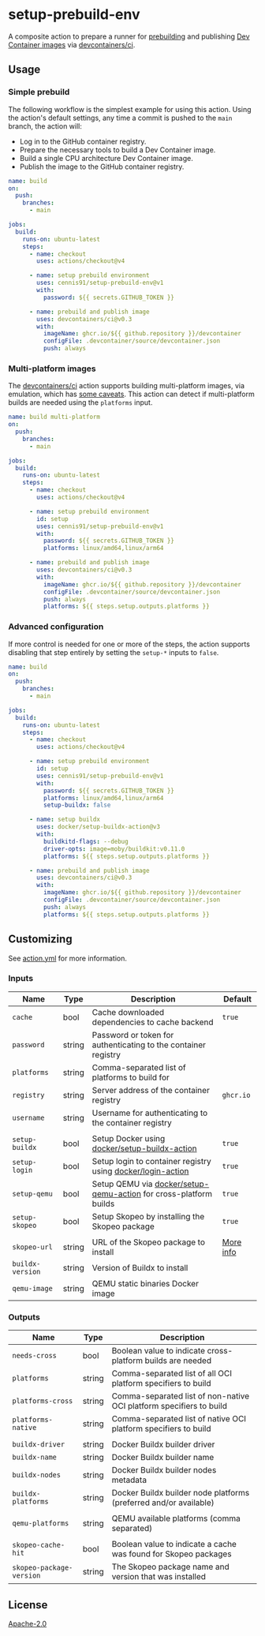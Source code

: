 # setup-prebuild-env

A composite action to prepare a runner for [prebuilding](https://containers.dev/guide/prebuild) and publishing [Dev Container images](https://containers.dev/) via [devcontainers/ci](https://github.com/devcontainers/ci).

## Usage

### Simple prebuild

The following workflow is the simplest example for using this action. Using the action's default settings, any time a commit is pushed to the `main` branch, the action will:
- Log in to the GitHub container registry.
- Prepare the necessary tools to build a Dev Container image.
- Build a single CPU architecture Dev Container image.
- Publish the image to the GitHub container registry.

```yaml
name: build
on:
  push:
    branches:
      - main

jobs:
  build:
    runs-on: ubuntu-latest
    steps:
      - name: checkout
        uses: actions/checkout@v4

      - name: setup prebuild environment
        uses: cennis91/setup-prebuild-env@v1
        with:
          password: ${{ secrets.GITHUB_TOKEN }}

      - name: prebuild and publish image
        uses: devcontainers/ci@v0.3
        with:
          imageName: ghcr.io/${{ github.repository }}/devcontainer
          configFile: .devcontainer/source/devcontainer.json
          push: always
```

### Multi-platform images

The [devcontainers/ci](https://github.com/devcontainers/ci) action supports building multi-platform images, via emulation, which has [some caveats](https://github.com/devcontainers/ci/blob/main/docs/multi-platform-builds.md). This action can detect if multi-platform builds are needed using the `platforms` input.

```yaml
name: build multi-platform
on:
  push:
    branches:
      - main

jobs:
  build:
    runs-on: ubuntu-latest
    steps:
      - name: checkout
        uses: actions/checkout@v4

      - name: setup prebuild environment
        id: setup
        uses: cennis91/setup-prebuild-env@v1
        with:
          password: ${{ secrets.GITHUB_TOKEN }}
          platforms: linux/amd64,linux/arm64

      - name: prebuild and publish image
        uses: devcontainers/ci@v0.3
        with:
          imageName: ghcr.io/${{ github.repository }}/devcontainer
          configFile: .devcontainer/source/devcontainer.json
          push: always
          platforms: ${{ steps.setup.outputs.platforms }}
```

### Advanced configuration

If more control is needed for one or more of the steps, the action supports disabling that step entirely by setting the `setup-*` inputs to `false`.

```yaml
name: build
on:
  push:
    branches:
      - main

jobs:
  build:
    runs-on: ubuntu-latest
    steps:
      - name: checkout
        uses: actions/checkout@v4

      - name: setup prebuild environment
        id: setup
        uses: cennis91/setup-prebuild-env@v1
        with:
          password: ${{ secrets.GITHUB_TOKEN }}
          platforms: linux/amd64,linux/arm64
          setup-buildx: false

      - name: setup buildx
        uses: docker/setup-buildx-action@v3
        with:
          buildkitd-flags: --debug
          driver-opts: image=moby/buildkit:v0.11.0
          platforms: ${{ steps.setup.outputs.platforms }}

      - name: prebuild and publish image
        uses: devcontainers/ci@v0.3
        with:
          imageName: ghcr.io/${{ github.repository }}/devcontainer
          configFile: .devcontainer/source/devcontainer.json
          push: always
          platforms: ${{ steps.setup.outputs.platforms }}
```

## Customizing

See [action.yml](action.yml) for more information.

### Inputs

| Name | Type | Description | Default |
|------|------|-------------|---------|
| `cache` | bool | Cache downloaded dependencies to cache backend | `true` |
| `password` | string | Password or token for authenticating to the container registry | |
| `platforms` | string | Comma-separated list of platforms to build for | |
| `registry` | string | Server address of the container registry | `ghcr.io` |
| `username` | string | Username for authenticating to the container registry | |
| | | |
| `setup-buildx` | bool | Setup Docker using [docker/setup-buildx-action](https://github.com/docker/setup-buildx-action) | `true` |
| `setup-login` | bool | Setup login to container registry using [docker/login-action](https://github.com/docker/login-action) | `true` |
| `setup-qemu` | bool | Setup QEMU via [docker/setup-qemu-action](https://github.com/docker/setup-qemu-action) for cross-platform builds | `true` |
| `setup-skopeo` | bool | Setup Skopeo by installing the Skopeo package | `true` |
| | | |
| `skopeo-url` | string | URL of the Skopeo package to install | [More info](https://github.com/devcontainers/ci/issues/191#issuecomment-1532014769) |
| `buildx-version` | string | Version of Buildx to install | |
| `qemu-image` | string | QEMU static binaries Docker image | |

### Outputs

| Name | Type | Description |
|------|------|-------------|
| `needs-cross` | bool | Boolean value to indicate cross-platform builds are needed |
| `platforms` | string | Comma-separated list of all OCI platform specifiers to build |
| `platforms-cross` | string | Comma-separated list of non-native OCI platform specifiers to build |
| `platforms-native` | string | Comma-separated list of native OCI platform specifiers to build |
| | | |
| `buildx-driver` | string | Docker Buildx builder driver |
| `buildx-name` | string | Docker Buildx builder name |
| `buildx-nodes` | string | Docker Buildx builder nodes metadata |
| `buildx-platforms` | string | Docker Buildx builder node platforms (preferred and/or available) |
| | | |
| `qemu-platforms` | string | QEMU available platforms (comma separated) |
| | | |
| `skopeo-cache-hit` | bool | Boolean value to indicate a cache was found for Skopeo packages |
| `skopeo-package-version` | string | The Skopeo package name and version that was installed |

## License

[Apache-2.0](LICENSE)
